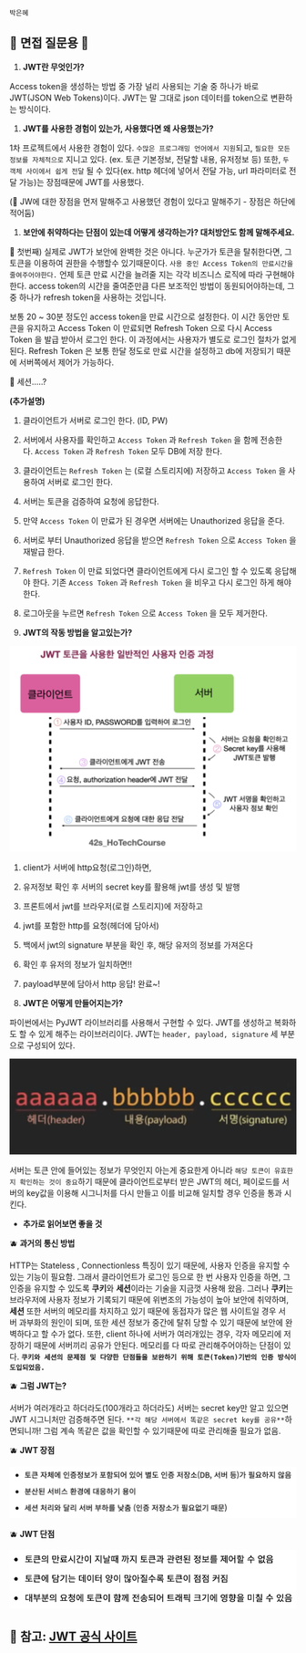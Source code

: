 `박은혜`

## 🍋 면접 질문용 🍋

1. **JWT란 무엇인가?** 

Access token을 생성하는 방법 중 가장 널리 사용되는 기술 중 하나가 바로 JWT(JSON Web Tokens)이다. JWT는 말 그대로 json 데이터를 token으로 변환하는 방식이다.

1. **JWT를 사용한 경험이 있는가, 사용했다면 왜 사용했는가?**

1차 프로젝트에서 사용한 경험이 있다. `수많은 프로그래밍 언어에서 지원`되고, `필요한 모든 정보를 자체적으로` 지니고 있다. (ex. 토큰 기본정보, 전달할 내용, 유저정보 등) 또한, `두 객체 사이에서 쉽게 전달` 될 수 있다(ex. http 헤더에 넣어서 전달 가능, url 파라미터로 전달 가능)는 장점때문에 JWT를 사용했다.

(🍇 JW에 대한 장점을 먼저 말해주고 사용했던 경험이 있다고 말해주기 - 장점은 하단에 적어둠)

1. **보안에 취약하다는 단점이 있는데 어떻게 생각하는가? 대처방안도 함께 말해주세요.**

🍑 첫번째) 실제로 JWT가 보안에 완벽한 것은 아니다. 누군가가 토큰을 탈취한다면, 그 토큰을 이용하여 권한을 수행할수 있기때문이다. `사용 중인 Access Token의 만료시간을 줄여주어야한다.` 언제 토큰 만료 시간을 늘려줄 지는 각각 비즈니스 로직에 따라 구현해야 한다. access token의 시간을 줄여준만큼 다른 보조적인 방법이 동원되어야하는데, 그중 하나가 refresh token을 사용하는 것입니다.

 보통 20 ~ 30분 정도인 access token을 만료 시간으로 설정한다. 이 시간 동안만 토큰을 유지하고 Access Token 이 만료되면 Refresh Token 으로 다시 Access Token 을 발급 받아서 로그인 한다. 이 과정에서는 사용자가 별도로 로그인 절차가 없게 된다. Refresh Token 은 보통 한달 정도로 만료 시간을 설정하고 db에 저장되기 때문에 서버쪽에서 제어가 가능하다.

🍑 세션.....? 

**(추가설명)**

1. 클라이언트가 서버로 로그인 한다. (ID, PW)
2. 서버에서 사용자를 확인하고 `Access Token` 과 `Refresh Token` 을 함께 전송한다. `Access Token` 과 `Refresh Token` 모두 DB에 저장 한다.
3. 클라이언트는 `Refresh Token` 는 (로컬 스토리지에) 저장하고 `Access Token` 을 사용하여 서버로 로그인 한다.
4. 서버는 토큰을 검증하여 요청에 응답한다.
5. 만약 `Access Token` 이 만료가 된 경우면 서버에는 Unauthorized 응답을 준다.
6. 서버로 부터 Unauthorized 응답을 받으면 `Refresh Token` 으로 `Access Token` 을 재발급 한다.
7. `Refresh Token` 이 만료 되었다면 클라이언트에게 다시 로그인 할 수 있도록 응답해야 한다. 기존 `Access Token` 과 `Refresh Token` 을 비우고 다시 로그인 하게 해야 한다.
8. 로그아웃을 누르면 `Refresh Token` 으로 `Access Token` 을 모두 제거한다.

1. **JWT의 작동 방법을 알고있는가?**

![](https://github.com/knotted-developers/Computer-science/blob/main/Web/Images/jwt.png)

1. client가 서버에 http요청(로그인)하면, 
2. 유저정보 확인 후 서버의 secret key를 활용해 jwt를 생성 및 발행
3. 프론트에서 jwt를 브라우저(로컬 스토리지)에 저장하고
4. jwt를 포함한 http를 요청(헤더에 담아서)
5. 백에서 jwt의 signature 부분을 확인 후, 해당 유저의 정보를 가져온다
6. 확인 후 유저의 정보가 일치하면!!
7. payload부분에 담아서 http 응답! 완료~!

1. **JWT은 어떻게 만들어지는가?**

파이썬에서는 PyJWT 라이브러리를 사용해서 구현할 수 있다. JWT를 생성하고 복화하도 할 수 있게 해주는 라이브러리이다.  JWT는 `header, payload, signature` 세 부분으로 구성되어 있다.

![](https://github.com/knotted-developers/Computer-science/blob/main/Web/Images/jwt2.png)

서버는 토큰 안에 들어있는 정보가 무엇인지 아는게 중요한게 아니라 `해당 토큰이 유효한지 확인하는 것이 중요`하기 때문에 클라이언트로부터 받은 JWT의 헤더, 페이로드를 서버의 key값을 이용해 시그니처를 다시 만들고 이를 비교해 일치할 경우 인증을 통과 시킨다.

- **추가로 읽어보면 좋을 것**

🫐 **과거의 통신 방법**

HTTP는 Stateless , Connectionless 특징이 있기 때문에, 사용자 인증을 유지할 수 있는 기능이 필요함. 그래서 클라이언트가 로그인 등으로 한 번 사용자 인증을 하면, 그 인증을 유지할 수 있도록 **쿠키**와 **세션**이라는 기술을 지금껏 사용해 왔음. 그러나 **쿠키**는 브라우저에 사용자 정보가 기록되기 때문에 위변조의 가능성이 높아 보안에 취약하며, **세션** 또한 서버의 메모리를 차지하고 있기 때문에 동접자가 많은 웹 사이트일 경우 서버 과부화의 원인이 되며, 또한 세션 정보가 중간에 탈취 당할 수 있기 때문에 보안에 완벽하다고 할 수가 없다. 또한, client 하나에 서버가 여러개있는 경우, 각자 메모리에 저장하기 때문에 서버끼리 공유가 안된다. 메모리를 다 따로 관리해주어야하는 단점이 있다. **`쿠키와 세션의 문제점 및 다양한 단점들을 보완하기 위해 토큰(Token)기반의 인증 방식이 도입되었음.`**

🫐 **그럼 JWT는?**

서버가 여러개라고 하더라도(100개라고 하더라도) 서버는 secret key만 알고 있으면 JWT 시그니처만 검증해주면 된다. `**각 해당 서버에서 똑같은 secret key를 공유**`하면되니까! 그럼 계속 똑같은 값을 확인할 수 있기때문에 따로 관리해줄 필요가 없음.

🫐 **JWT 장점**

![](https://github.com/knotted-developers/Computer-science/blob/main/Web/Images/jwt3.png)

🫐 **JWT 단점**

![](https://github.com/knotted-developers/Computer-science/blob/main/Web/Images/jwt4.png)

## 🥑 참고: [JWT 공식 사이트](https://jwt.io/introduction)
